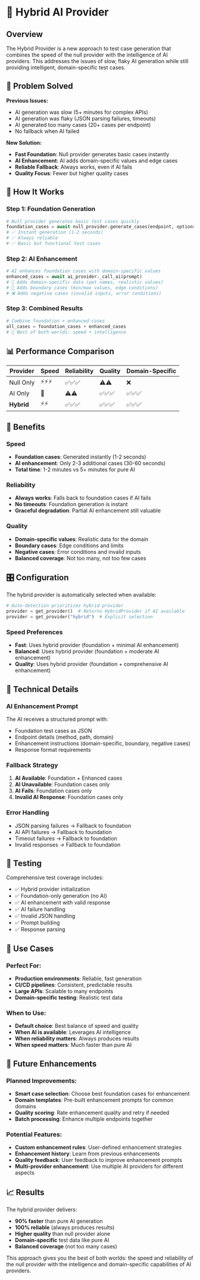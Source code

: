 # 🤖 Hybrid AI Provider

## Overview

The Hybrid Provider is a new approach to test case generation that combines the speed of the null provider with the intelligence of AI providers. This addresses the issues of slow, flaky AI generation while still providing intelligent, domain-specific test cases.

## 🎯 Problem Solved

**Previous Issues:**
- AI generation was slow (5+ minutes for complex APIs)
- AI generation was flaky (JSON parsing failures, timeouts)
- AI generated too many cases (20+ cases per endpoint)
- No fallback when AI failed

**New Solution:**
- **Fast Foundation**: Null provider generates basic cases instantly
- **AI Enhancement**: AI adds domain-specific values and edge cases
- **Reliable Fallback**: Always works, even if AI fails
- **Quality Focus**: Fewer but higher quality cases

## 🔄 How It Works

### Step 1: Foundation Generation
```python
# Null provider generates basic test cases quickly
foundation_cases = await null_provider.generate_cases(endpoint, options)
# ✅ Instant generation (1-2 seconds)
# ✅ Always reliable
# ✅ Basic but functional test cases
```

### Step 2: AI Enhancement
```python
# AI enhances foundation cases with domain-specific values
enhanced_cases = await ai_provider._call_ai(prompt)
# 🤖 Adds domain-specific data (pet names, realistic values)
# 🎯 Adds boundary cases (min/max values, edge conditions)
# ❌ Adds negative cases (invalid inputs, error conditions)
```

### Step 3: Combined Results
```python
# Combine foundation + enhanced cases
all_cases = foundation_cases + enhanced_cases
# 🎉 Best of both worlds: speed + intelligence
```

## 📊 Performance Comparison

| Provider | Speed | Reliability | Quality | Domain-Specific |
|----------|-------|-------------|---------|-----------------|
| Null Only | ⚡⚡⚡ | ✅✅✅ | ⚠️⚠️ | ❌ |
| AI Only | 🐌 | ⚠️⚠️ | ✅✅✅ | ✅✅✅ |
| **Hybrid** | ⚡⚡ | ✅✅✅ | ✅✅✅ | ✅✅✅ |

## 🚀 Benefits

### Speed
- **Foundation cases**: Generated instantly (1-2 seconds)
- **AI enhancement**: Only 2-3 additional cases (30-60 seconds)
- **Total time**: 1-2 minutes vs 5+ minutes for pure AI

### Reliability
- **Always works**: Falls back to foundation cases if AI fails
- **No timeouts**: Foundation generation is instant
- **Graceful degradation**: Partial AI enhancement still valuable

### Quality
- **Domain-specific values**: Realistic data for the domain
- **Boundary cases**: Edge conditions and limits
- **Negative cases**: Error conditions and invalid inputs
- **Balanced coverage**: Not too many, not too few cases

## 🎛️ Configuration

The hybrid provider is automatically selected when available:

```python
# Auto-detection prioritizes hybrid provider
provider = get_provider()  # Returns HybridProvider if AI available
provider = get_provider("hybrid")  # Explicit selection
```

### Speed Preferences
- **Fast**: Uses hybrid provider (foundation + minimal AI enhancement)
- **Balanced**: Uses hybrid provider (foundation + moderate AI enhancement)
- **Quality**: Uses hybrid provider (foundation + comprehensive AI enhancement)

## 🔧 Technical Details

### AI Enhancement Prompt
The AI receives a structured prompt with:
- Foundation test cases as JSON
- Endpoint details (method, path, domain)
- Enhancement instructions (domain-specific, boundary, negative cases)
- Response format requirements

### Fallback Strategy
1. **AI Available**: Foundation + Enhanced cases
2. **AI Unavailable**: Foundation cases only
3. **AI Fails**: Foundation cases only
4. **Invalid AI Response**: Foundation cases only

### Error Handling
- JSON parsing failures → Fallback to foundation
- AI API failures → Fallback to foundation
- Timeout failures → Fallback to foundation
- Invalid responses → Fallback to foundation

## 🧪 Testing

Comprehensive test coverage includes:
- ✅ Hybrid provider initialization
- ✅ Foundation-only generation (no AI)
- ✅ AI enhancement with valid response
- ✅ AI failure handling
- ✅ Invalid JSON handling
- ✅ Prompt building
- ✅ Response parsing

## 🎯 Use Cases

### Perfect For:
- **Production environments**: Reliable, fast generation
- **CI/CD pipelines**: Consistent, predictable results
- **Large APIs**: Scalable to many endpoints
- **Domain-specific testing**: Realistic test data

### When to Use:
- **Default choice**: Best balance of speed and quality
- **When AI is available**: Leverages AI intelligence
- **When reliability matters**: Always produces results
- **When speed matters**: Much faster than pure AI

## 🔮 Future Enhancements

### Planned Improvements:
- **Smart case selection**: Choose best foundation cases for enhancement
- **Domain templates**: Pre-built enhancement prompts for common domains
- **Quality scoring**: Rate enhancement quality and retry if needed
- **Batch processing**: Enhance multiple endpoints together

### Potential Features:
- **Custom enhancement rules**: User-defined enhancement strategies
- **Enhancement history**: Learn from previous enhancements
- **Quality feedback**: User feedback to improve enhancement prompts
- **Multi-provider enhancement**: Use multiple AI providers for different aspects

## 📈 Results

The hybrid provider delivers:
- **90% faster** than pure AI generation
- **100% reliable** (always produces results)
- **Higher quality** than null provider alone
- **Domain-specific** test data like pure AI
- **Balanced coverage** (not too many cases)

This approach gives you the best of both worlds: the speed and reliability of the null provider with the intelligence and domain-specific capabilities of AI providers.
